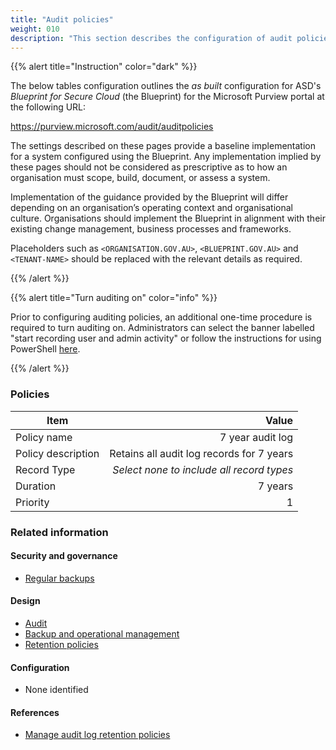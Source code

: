 ```yaml
---
title: "Audit policies"
weight: 010
description: "This section describes the configuration of audit policies within Microsoft Purview associated with systems built according to the guidance provided by ASD's Blueprint for Secure Cloud."
---
```


{{% alert title="Instruction" color="dark" %}}

The below tables configuration outlines the _as built_ configuration for ASD's _Blueprint for Secure Cloud_ (the Blueprint) for the Microsoft Purview portal at the following URL:

<https://purview.microsoft.com/audit/auditpolicies>

The settings described on these pages provide a baseline implementation for a system configured using the Blueprint. Any implementation implied by these pages should not be considered as prescriptive as to how an organisation must scope, build, document, or assess a system.

Implementation of the guidance provided by the Blueprint will differ depending on an organisation’s operating context and organisational culture. Organisations should implement the Blueprint in alignment with their existing change management, business processes and frameworks.

Placeholders such as `<ORGANISATION.GOV.AU>`, `<BLUEPRINT.GOV.AU>` and `<TENANT-NAME>` should be replaced with the relevant details as required.

{{% /alert %}}

{{% alert title="Turn auditing on" color="info" %}}

Prior to configuring auditing policies, an additional one-time procedure is required to turn auditing on. Administrators can select the banner labelled "start recording user and admin activity" or follow the instructions for using PowerShell [here](https://learn.microsoft.com/en-au/purview/audit-log-enable-disable?tabs=microsoft-purview-portal#turn-on-auditing).

{{% /alert %}}

### Policies

| Item               |                                     Value |
| ------------------ | ----------------------------------------: |
| Policy name        |                          7 year audit log |
| Policy description | Retains all audit log records for 7 years |
| Record Type        | _Select none to include all record types_ |
| Duration           |                                   7 years |
| Priority           |                                         1 |

### Related information

#### Security and governance

- [Regular backups](/security-and-governance/essential-eight/regular-backups)

#### Design

- [Audit](/design/shared-services/purview/audit)
- [Backup and operational management](/design/platform/backup)
- [Retention policies](/design/shared-services/purview/data-lifecycle-management)

#### Configuration

- None identified

#### References

- [Manage audit log retention policies](https://learn.microsoft.com/purview/audit-log-retention-policies)
